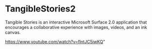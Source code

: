 TangibleStories2
================
Tangible Stories is an interactive Microsoft Surface 2.0 application that encourages a collaborative experience with images, videos, and an ink canvas. 

https://www.youtube.com/watch?v=flntJC5iwKQ"
